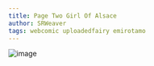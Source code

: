 ```yaml
---
title: Page Two Girl Of Alsace
author: SRWeaver
tags: webcomic uploadedfairy emirotamo
---
```

![image](https://img.comicfury.com/comics/219/40997a1626056222b8795f245886828.png)
